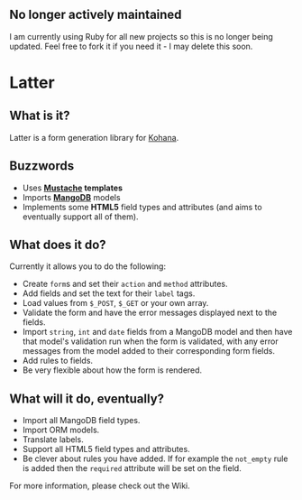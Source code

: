 ## No longer actively maintained ##

I am currently using Ruby for all new projects so this is no longer being updated. Feel free to fork it if you need it - I may delete this soon.

# Latter #

## What is it? ##

Latter is a form generation library for [Kohana](http://www.kohanaframework.org).

## Buzzwords ##

* Uses **[Mustache](http://mustache.github.com/) templates**
* Imports **[MangoDB](https://github.com/Wouterrr/MangoDB)** models
* Implements some **HTML5** field types and attributes (and aims to eventually support all of them).

## What does it do? ##

Currently it allows you to do the following:

* Create `form`s and set their `action` and `method` attributes.
* Add fields and set the text for their `label` tags.
* Load values from `$_POST`, `$_GET` or your own array.
* Validate the form and have the error messages displayed next to the fields.
* Import `string`, `int` and `date` fields from a MangoDB model and then have that model's validation run when the form is validated, with any error messages from the model added to their corresponding form fields.
* Add rules to fields.
* Be very flexible about how the form is rendered.

## What will it do, eventually? ##

* Import all MangoDB field types.
* Import ORM models.
* Translate labels.
* Support all HTML5 field types and attributes.
* Be clever about rules you have added. If for example the `not_empty` rule is added then the `required` attribute will be set on the field.

For more information, please check out the Wiki.